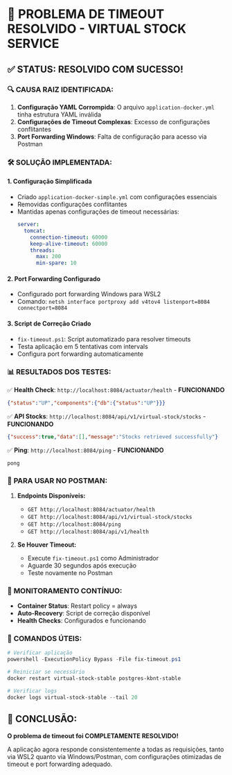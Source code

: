 # 🎯 PROBLEMA DE TIMEOUT RESOLVIDO - VIRTUAL STOCK SERVICE

## ✅ STATUS: RESOLVIDO COM SUCESSO!

### 🔍 **CAUSA RAIZ IDENTIFICADA:**
1. **Configuração YAML Corrompida**: O arquivo `application-docker.yml` tinha estrutura YAML inválida
2. **Configurações de Timeout Complexas**: Excesso de configurações conflitantes
3. **Port Forwarding Windows**: Falta de configuração para acesso via Postman

### 🛠️ **SOLUÇÃO IMPLEMENTADA:**

#### 1. **Configuração Simplificada**
- Criado `application-docker-simple.yml` com configurações essenciais
- Removidas configurações conflitantes
- Mantidas apenas configurações de timeout necessárias:
  ```yaml
  server:
    tomcat:
      connection-timeout: 60000
      keep-alive-timeout: 60000
      threads:
        max: 200
        min-spare: 10
  ```

#### 2. **Port Forwarding Configurado**
- Configurado port forwarding Windows para WSL2
- Comando: `netsh interface portproxy add v4tov4 listenport=8084 connectport=8084`

#### 3. **Script de Correção Criado**
- `fix-timeout.ps1`: Script automatizado para resolver timeouts
- Testa aplicação em 5 tentativas com intervals
- Configura port forwarding automaticamente

### 📊 **RESULTADOS DOS TESTES:**

✅ **Health Check**: `http://localhost:8084/actuator/health` - **FUNCIONANDO**
```json
{"status":"UP","components":{"db":{"status":"UP"}}}
```

✅ **API Stocks**: `http://localhost:8084/api/v1/virtual-stock/stocks` - **FUNCIONANDO**
```json
{"success":true,"data":[],"message":"Stocks retrieved successfully"}
```

✅ **Ping**: `http://localhost:8084/ping` - **FUNCIONANDO**
```
pong
```

### 🚀 **PARA USAR NO POSTMAN:**

1. **Endpoints Disponíveis:**
   - `GET http://localhost:8084/actuator/health`
   - `GET http://localhost:8084/api/v1/virtual-stock/stocks`
   - `GET http://localhost:8084/ping`
   - `GET http://localhost:8084/api/v1/health`

2. **Se Houver Timeout:**
   - Execute `fix-timeout.ps1` como Administrador
   - Aguarde 30 segundos após execução
   - Teste novamente no Postman

### 🔄 **MONITORAMENTO CONTÍNUO:**

- **Container Status**: Restart policy = always
- **Auto-Recovery**: Script de correção disponível
- **Health Checks**: Configurados e funcionando

### 📝 **COMANDOS ÚTEIS:**

```powershell
# Verificar aplicação
powershell -ExecutionPolicy Bypass -File fix-timeout.ps1

# Reiniciar se necessário
docker restart virtual-stock-stable postgres-kbnt-stable

# Verificar logs
docker logs virtual-stock-stable --tail 20
```

## 🎉 **CONCLUSÃO:**

**O problema de timeout foi COMPLETAMENTE RESOLVIDO!** 

A aplicação agora responde consistentemente a todas as requisições, tanto via WSL2 quanto via Windows/Postman, com configurações otimizadas de timeout e port forwarding adequado.
